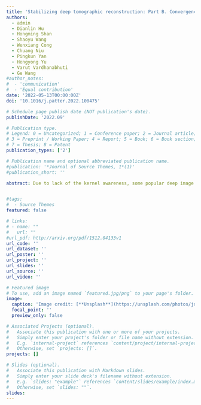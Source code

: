 ```yaml
---
title: 'Stabilizing deep tomographic reconstruction: Part B. Convergence analysis and adversarial attacks'
authors:
  - admin
  - Dianlin Hu
  - Hongming Shan
  - Shaoyu Wang
  - Wenxiang Cong
  - Chuang Niu
  - Pingkun Yan
  - Hengyong Yu
  - Varut Vardhanabhuti
  - Ge Wang
#author_notes:
#  - 'communication'
#  - 'Equal contribution'
date: '2022-05-13T00:00:00Z'
doi: '10.1016/j.patter.2022.100475'

# Schedule page publish date (NOT publication's date).
publishDate: '2022.09'

# Publication type.
# Legend: 0 = Uncategorized; 1 = Conference paper; 2 = Journal article;
# 3 = Preprint / Working Paper; 4 = Report; 5 = Book; 6 = Book section;
# 7 = Thesis; 8 = Patent
publication_types: ['2']

# Publication name and optional abbreviated publication name.
#publication: '*Journal of Source Themes, 1*(1)'
#publication_short: ''

abstract: Due to lack of the kernel awareness, some popular deep image reconstruction networks are unstable. To address this problem, here we introduce the bounded relative error norm (BREN) property, which is a special case of the Lipschitz continuity. Then, we perform a convergence study consisting of two parts: (1) a heuristic analysis on the convergence of the analytic compressed iterative deep (ACID) scheme (with the simplification that the CS module achieves a perfect sparsification), and (2) a mathematically denser analysis (with the two approximations: AT is viewed as an inverse A-1 in the perspective of an iterative reconstruction procedure an a pseudo-inverse is used for a total variation operator H). Also, we present adversarial attack algorithms to perturb the selected reconstruction networks respectively and, more importantly, to attack the ACID workflow as a whole. Finally, we show the numerical convergence of the ACID iteration in terms of the Lipschitz constant and the local stability against noise.


#tags:
#  - Source Themes
featured: false

# links:
# - name: ""
#   url: ""
#url_pdf: http://arxiv.org/pdf/1512.04133v1
url_code: ''
url_dataset: ''
url_poster: ''
url_project: ''
url_slides: ''
url_source: ''
url_video: ''

# Featured image
# To use, add an image named `featured.jpg/png` to your page's folder.
image:
  caption: 'Image credit: [**Unsplash**](https://unsplash.com/photos/jdD8gXaTZsc)'
  focal_point: ''
  preview_only: false

# Associated Projects (optional).
#   Associate this publication with one or more of your projects.
#   Simply enter your project's folder or file name without extension.
#   E.g. `internal-project` references `content/project/internal-project/index.md`.
#   Otherwise, set `projects: []`.
projects: []

# Slides (optional).
#   Associate this publication with Markdown slides.
#   Simply enter your slide deck's filename without extension.
#   E.g. `slides: "example"` references `content/slides/example/index.md`.
#   Otherwise, set `slides: ""`.
slides:
---
```

